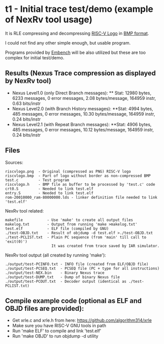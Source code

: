 # t1 - Initial trace test/demo (example of NexRv tool usage)
It is RLE compressing and decompressing [RISC-V Logo](./riscvlogo.png) in [BMP format](./riscvlogo.bmp).

I could not find any other simple enough, but usable program.

Programs provided by [Embench](https://github.com/embench/embench-iot) will be also utilized but these are too complex for initial test/demo.

## Results (Nexus Trace compression as displayed by NexRv tool)

* Nexus Level1.0 (only Direct Branch messages):
** Stat: 12980 bytes, 6233 messages, 0 error messages, 2.08 bytes/message, 164959 instr, 0.63 bits/instr
* Nexus Level2.0 (with Branch History messages):
**Stat: 4994 bytes, 485 messages, 0 error messages, 10.30 bytes/message, 164959 instr, 0.24 bits/instr
* Nexus Level2.1 (with Repeat Branch messages):
**Stat: 4906 bytes, 485 messages, 0 error messages, 10.12 bytes/message, 164959 instr, 0.24 bits/instr

## Files
  Sources:
  
    riscvlogo.png  - Original (compressed as PNG) RISC-V logo
    riscvlogo.bmp  - Part of logo without border as non-compressed BMP
    test.c         - Test program
    riscvlogo.h    - BMP file as buffer to be processed by 'test.c' code
    crt0.S         - Needed to link test.elf
    entry.S        - Needed to link test.elf
    rom-20010000_ram-80000000.lds - linker definition file needed to link 'test.elf'

  NexRv tool related:
  
    makefile           - Use 'make' to create all output files
    makelog.txt        - Output from running 'make >makelog.txt'
    test.elf           - ELF file (compiled by GNU)
    ./test-OBJD.txt    - Result of objdump -d test.elf >./test-OBJD.txt
    ./test-PCLIST.txt  - Plain PC sequence (from 'main' till call to 'exit(0)')
                         It was created from trace saved by IAR simulator.
			 
  NexRv tool output (all created by running 'make'):

    ./output/test-PCINFO.txt - INFO file (created from ELF/OBJD file)
    ./output/test-PCSEQ.txt  - PCSEQ file (PC + type for all instructions)
    ./output/test-NEX.bin    - Binary Nexus trace
    ./output/test-DUMP.txt   - Dump of binary Nexus file
    ./output/test-PCOUT.txt  - Decoder output (identical as ./test-PCLIST.txt)

## Compile example code (optional as ELF and OBJD files are provided):

* Get xrle.c and xrle.h from here: https://github.com/algorithm314/xrle
* Make sure you have RISC-V GNU tools in path
* Run 'make ELF' to compile and link 'test.elf'
* Run 'make OBJD' to run objdump -d utility

